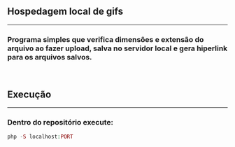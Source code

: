 ## Hospedagem local de gifs

----------

### Programa simples que verifica dimensões e extensão do arquivo ao fazer upload, salva no servidor local e gera hiperlink para os arquivos salvos.

$~$
## Execução
----------
### Dentro do repositório execute:
```php
php -S localhost:PORT
```

